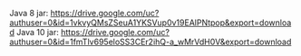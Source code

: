 Java 8 jar: https://drive.google.com/uc?authuser=0&id=1vkvyQMsZSeuA1YKSVup0v19EAlPNtpop&export=download
Java 10 jar: https://drive.google.com/uc?authuser=0&id=1fmTlv695eloSS3CEr2ihQ-a_wMrVdH0V&export=download

